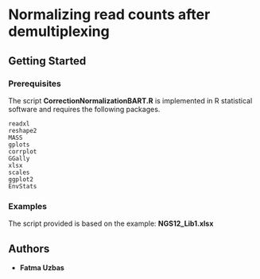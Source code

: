 # Normalizing read counts after demultiplexing


## Getting Started


### Prerequisites

The script **CorrectionNormalizationBART.R** is implemented in R statistical software and requires the following packages.

```
readxl
reshape2
MASS
gplots
corrplot
GGally
xlsx
scales
ggplot2
EnvStats
```

### Examples
The script provided is based on the example: **NGS12_Lib1.xlsx**

## Authors

* **Fatma Uzbas**

